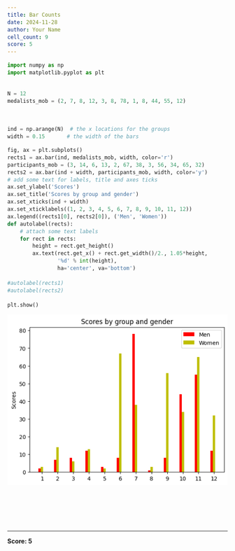 ```yaml
---
title: Bar Counts
date: 2024-11-28
author: Your Name
cell_count: 9
score: 5
---
```


```python
import numpy as np
import matplotlib.pyplot as plt

```


```python

N = 12
medalists_mob = (2, 7, 8, 12, 3, 8, 78, 1, 8, 44, 55, 12)




```


```python
ind = np.arange(N)  # the x locations for the groups
width = 0.15       # the width of the bars


```


```python
fig, ax = plt.subplots()
rects1 = ax.bar(ind, medalists_mob, width, color='r')
participants_mob = (3, 14, 6, 13, 2, 67, 38, 3, 56, 34, 65, 32)
rects2 = ax.bar(ind + width, participants_mob, width, color='y')
# add some text for labels, title and axes ticks
ax.set_ylabel('Scores')
ax.set_title('Scores by group and gender')
ax.set_xticks(ind + width)
ax.set_xticklabels((1, 2, 3, 4, 5, 6, 7, 8, 9, 10, 11, 12))
ax.legend((rects1[0], rects2[0]), ('Men', 'Women'))
def autolabel(rects):
    # attach some text labels
    for rect in rects:
        height = rect.get_height()
        ax.text(rect.get_x() + rect.get_width()/2., 1.05*height,
                '%d' % int(height),
                ha='center', va='bottom')

#autolabel(rects1)
#autolabel(rects2)

plt.show()

```


    
![png](bar_counts_files/bar_counts_3_0.png)
    



```python

```


```python



```


```python

```


```python

```


```python

```


---
**Score: 5**
